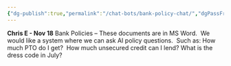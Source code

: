 ```yaml
---
{"dg-publish":true,"permalink":"/chat-bots/bank-policy-chat/","dgPassFrontmatter":true,"created":"2024-11-18T15:31:14.951-07:00","updated":"2024-11-19T16:01:39.636-07:00"}
---
```


**Chris E - Nov 18**
Bank Policies – These documents are in MS Word.  We would like a system where we can ask AI policy questions.  Such as: How much PTO do I get?  How much unsecured credit can I lend? What is the dress code in July?